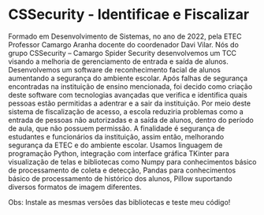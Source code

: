 # CSSecurity - Identificae e Fiscalizar


Formado em Desenvolvimento de Sistemas, no ano de 2022, pela ETEC
Professor Camargo Aranha docente do coordenador Davi Vilar. Nós do grupo CSSecurity
– Camargo Spider Security desenvolvemos um TCC visando a melhoria de gerenciamento
de entrada e saída de alunos.
Desenvolvemos um software de reconhecimento facial de alunos aumentando a segurança
do ambiente escolar. Após falhas de segurança encontradas na instituição de ensino
mencionada, foi decido como criação deste software com tecnologias avançadas que verifica
e identifica quais pessoas estão permitidas a adentrar e a sair da instituição.
Por meio deste sistema de fiscalização de acesso, a escola reduziria problemas como a
entrada de pessoas não autorizadas e a saída de alunos, dentro do período de aula, que não
possuem permissão. A finalidade é segurança de estudantes e funcionários da instituição,
assim então, melhorando segurança da ETEC e do ambiente escolar.
Usamos linguagem de programação Python, integração com interface gráfica TKinter
para visualização de telas e bibliotecas como Numpy para conhecimentos básico de
processamento de coleta e detecção, Pandas para conhecimentos básico de processamento
de histórico dos alunos, Pillow suportando diversos formatos de imagem diferentes.


Obs: Instale as mesmas versões das bibliotecas e teste meu código!
